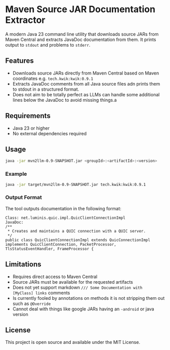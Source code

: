 # Maven Source JAR Documentation Extractor

A modern Java 23 command line utility that downloads source JARs from Maven Central and extracts JavaDoc documentation from them.
It prints output to `stdout` and problems to `stderr`.

## Features

- Downloads source JARs directly from Maven Central based on Maven coordinates e.g. `tech.kwik:kwik:0.9.1`
- Extracts JavaDoc comments from all Java source files adn prints them to stdout in a structured format.
- Does not aim to be totally perfect as LLMs can handle some additional lines below the JavaDoc to avoid missing
  things.a

## Requirements

- Java 23 or higher
- No external dependencies required

## Usage

```bash
java -jar mvn2llm-0.9-SNAPSHOT.jar <groupId>:<artifactId>:<version>
```

### Example

```bash
java -jar target/mvn2llm-0.9-SNAPSHOT.jar tech.kwik:kwik:0.9.1
```

### Output Format

The tool outputs documentation in the following format:

```
Class: net.luminis.quic.impl.QuicClientConnectionImpl
JavaDoc:
/**
 * Creates and maintains a QUIC connection with a QUIC server.
 */
public class QuicClientConnectionImpl extends QuicConnectionImpl implements QuicClientConnection, PacketProcessor, TlsStatusEventHandler, FrameProcessor {
```

## Limitations

- Requires direct access to Maven Central
- Source JARs must be available for the requested artifacts
- Does not yet support markdown `/// Some Documentation with [MyClass] links` comments
- Is currently fooled by annotations on methods it is not stripping them out such as `@Override`
- Cannot deal with things like google JARs having an `-android` or java version

## License

This project is open source and available under the MIT License.
